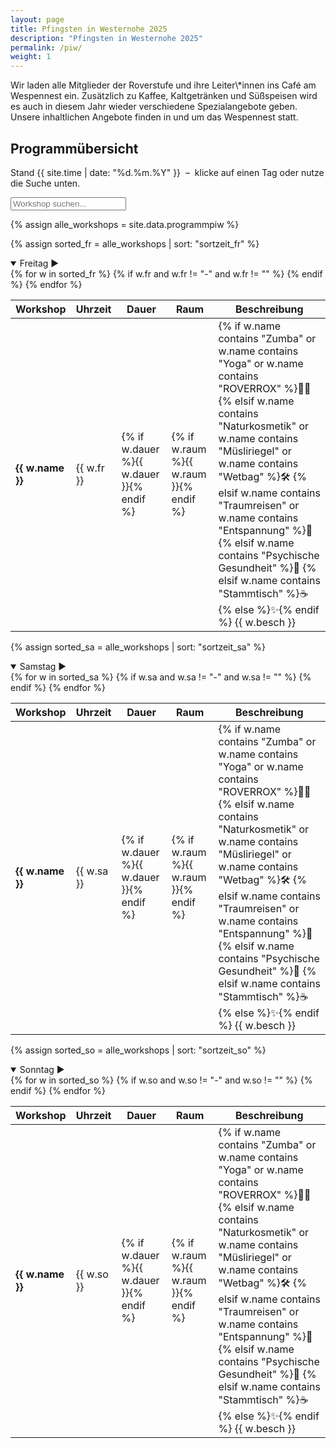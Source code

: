 ```yaml
---
layout: page
title: Pfingsten in Westernohe 2025
description: "Pfingsten in Westernohe 2025"
permalink: /piw/
weight: 1
---
```


<div class="alert alert-warning mb-5" role="alert">
  <p class="lead mb-0">
    Wir laden alle Mitglieder der Roverstufe und ihre Leiter\*innen ins Café am Wespennest ein. 
    Zusätzlich zu Kaffee, Kaltgetränken und Süßspeisen wird es auch in diesem Jahr wieder verschiedene Spezialangebote geben. 
    Unsere inhaltlichen Angebote finden in und um das Wespennest statt.
  </p>
</div>

<div class="container my-5">

<h2 class="text-center mb-4">Programmübersicht</h2>
<p class="lead text-center">
  Stand {{ site.time | date: "%d.%m.%Y" }} &nbsp;–&nbsp;
  klicke auf einen Tag oder nutze die Suche unten.
</p>

<!-- Suchfeld + Reset-Button -->
<div class="my-4 text-center position-relative">
  <input id="workshopSearch" type="text" class="form-control w-50 mx-auto" placeholder="Workshop suchen...">
  <button id="resetSearch" type="button" class="reset-button position-absolute" style="top: 50%; right: 25%; transform: translateY(-50%); display: none;" aria-label="Reset">❌</button>
</div>
<div id="searchResults" class="list-group my-4" style="display: none;"></div>

{% assign alle_workshops = site.data.programmpiw %}

<!-- Freitag -->
{% assign sorted_fr = alle_workshops | sort: "sortzeit_fr" %}
<details class="mb-4" open>
  <summary class="h4 fw-bold cursor-pointer py-2 d-flex justify-content-between align-items-center">
    <span>Freitag</span>
    <span class="chevron-icon">▶️</span>
  </summary>
  <div class="table-responsive mt-3">
    <table class="table table-striped table-hover table-borderless">
      <thead>
        <tr>
          <th>Workshop</th>
          <th>Uhrzeit</th>
          <th>Dauer</th>
          <th>Raum</th>
          <th>Beschreibung</th>
        </tr>
      </thead>
      <tbody>
      {% for w in sorted_fr %}
        {% if w.fr and w.fr != "-" and w.fr != "" %}
        <tr class="d-block d-md-table-row border" data-tag="Freitag" data-sortzeit="{{ w.sortzeit_fr }}">
          <td data-label="Workshop"><strong>{{ w.name }}</strong></td>
          <td data-label="Uhrzeit">{{ w.fr }}</td>
          <td data-label="Dauer">{% if w.dauer %}<span class="badge bg-primary">{{ w.dauer }}</span>{% endif %}</td>
          <td data-label="Raum">{% if w.raum %}<span class="badge bg-secondary">{{ w.raum }}</span>{% endif %}</td>
          <td class="text-wrap" data-label="Beschreibung">
            {% if w.name contains "Zumba" or w.name contains "Yoga" or w.name contains "ROVERROX" %}🏃‍♂️
            {% elsif w.name contains "Naturkosmetik" or w.name contains "Müsliriegel" or w.name contains "Wetbag" %}🛠️
            {% elsif w.name contains "Traumreisen" or w.name contains "Entspannung" %}🌙
            {% elsif w.name contains "Psychische Gesundheit" %}🧠
            {% elsif w.name contains "Stammtisch" %}☕
            {% else %}✨{% endif %}
            {{ w.besch }}
          </td>
        </tr>
        {% endif %}
      {% endfor %}
      </tbody>
    </table>
  </div>
</details>

<!-- Samstag -->
{% assign sorted_sa = alle_workshops | sort: "sortzeit_sa" %}
<details class="mb-4" open>
  <summary class="h4 fw-bold cursor-pointer py-2 d-flex justify-content-between align-items-center">
    <span>Samstag</span>
    <span class="chevron-icon">▶️</span>
  </summary>
  <div class="table-responsive mt-3">
    <table class="table table-striped table-hover table-borderless">
      <thead>
        <tr>
          <th>Workshop</th>
          <th>Uhrzeit</th>
          <th>Dauer</th>
          <th>Raum</th>
          <th>Beschreibung</th>
        </tr>
      </thead>
      <tbody>
      {% for w in sorted_sa %}
        {% if w.sa and w.sa != "-" and w.sa != "" %}
        <tr class="d-block d-md-table-row border" data-tag="Samstag" data-sortzeit="{{ w.sortzeit_sa }}">
          <td data-label="Workshop"><strong>{{ w.name }}</strong></td>
          <td data-label="Uhrzeit">{{ w.sa }}</td>
          <td data-label="Dauer">{% if w.dauer %}<span class="badge bg-primary">{{ w.dauer }}</span>{% endif %}</td>
          <td data-label="Raum">{% if w.raum %}<span class="badge bg-secondary">{{ w.raum }}</span>{% endif %}</td>
          <td class="text-wrap" data-label="Beschreibung">
            {% if w.name contains "Zumba" or w.name contains "Yoga" or w.name contains "ROVERROX" %}🏃‍♂️
            {% elsif w.name contains "Naturkosmetik" or w.name contains "Müsliriegel" or w.name contains "Wetbag" %}🛠️
            {% elsif w.name contains "Traumreisen" or w.name contains "Entspannung" %}🌙
            {% elsif w.name contains "Psychische Gesundheit" %}🧠
            {% elsif w.name contains "Stammtisch" %}☕
            {% else %}✨{% endif %}
            {{ w.besch }}
          </td>
        </tr>
        {% endif %}
      {% endfor %}
      </tbody>
    </table>
  </div>
</details>

<!-- Sonntag -->
{% assign sorted_so = alle_workshops | sort: "sortzeit_so" %}
<details open>
  <summary class="h4 fw-bold cursor-pointer py-2 d-flex justify-content-between align-items-center">
    <span>Sonntag</span>
    <span class="chevron-icon">▶️</span>
  </summary>
  <div class="table-responsive mt-3">
    <table class="table table-striped table-hover table-borderless">
      <thead>
        <tr>
          <th>Workshop</th>
          <th>Uhrzeit</th>
          <th>Dauer</th>
          <th>Raum</th>
          <th>Beschreibung</th>
        </tr>
      </thead>
      <tbody>
      {% for w in sorted_so %}
        {% if w.so and w.so != "-" and w.so != "" %}
        <tr class="d-block d-md-table-row border" data-tag="Sonntag" data-sortzeit="{{ w.sortzeit_so }}">
          <td data-label="Workshop"><strong>{{ w.name }}</strong></td>
          <td data-label="Uhrzeit">{{ w.so }}</td>
          <td data-label="Dauer">{% if w.dauer %}<span class="badge bg-primary">{{ w.dauer }}</span>{% endif %}</td>
          <td data-label="Raum">{% if w.raum %}<span class="badge bg-secondary">{{ w.raum }}</span>{% endif %}</td>
          <td class="text-wrap" data-label="Beschreibung">
            {% if w.name contains "Zumba" or w.name contains "Yoga" or w.name contains "ROVERROX" %}🏃‍♂️
            {% elsif w.name contains "Naturkosmetik" or w.name contains "Müsliriegel" or w.name contains "Wetbag" %}🛠️
            {% elsif w.name contains "Traumreisen" or w.name contains "Entspannung" %}🌙
            {% elsif w.name contains "Psychische Gesundheit" %}🧠
            {% elsif w.name contains "Stammtisch" %}☕
            {% else %}✨{% endif %}
            {{ w.besch }}
          </td>
        </tr>
        {% endif %}
      {% endfor %}
      </tbody>
    </table>
  </div>
</details>

</div>


<script>
document.addEventListener('DOMContentLoaded', function () {
  const input = document.getElementById('workshopSearch');
  const resetButton = document.getElementById('resetSearch');
  const searchResults = document.getElementById('searchResults');
  const allRows = document.querySelectorAll('tbody tr');

  input.addEventListener('input', function () {
    const filter = input.value.toLowerCase();
    searchResults.innerHTML = '';

    if (filter !== '') {
      resetButton.style.display = 'block';
      const matches = [];

      allRows.forEach(row => {
        const text = row.innerText.toLowerCase();
        if (text.includes(filter)) {
          const name = row.querySelector('[data-label="Workshop"] strong')?.innerText || '';
          const time = row.querySelector('[data-label="Uhrzeit"]')?.innerText || '';
          const desc = row.querySelector('[data-label="Beschreibung"]')?.innerText || '';
          const tag = row.getAttribute('data-tag') || 'Unbekannt';
          const sortzeit = parseInt(row.getAttribute('data-sortzeit')) || 9999;

          matches.push({ tag, sortzeit, html: `
            <div class="list-group-item">
              <div><strong>${name}</strong></div>
              <small><strong>${tag}</strong> – ${time}</small>
              <div>${desc}</div>
            </div>
          ` });
        }
      });

      matches.sort((a, b) => {
        const dayOrder = ['Freitag', 'Samstag', 'Sonntag'];
        const dayA = dayOrder.indexOf(a.tag);
        const dayB = dayOrder.indexOf(b.tag);
        if (dayA !== dayB) return dayA - dayB;
        return a.sortzeit - b.sortzeit;
      });

      if (matches.length > 0) {
        matches.forEach(m => {
          const div = document.createElement('div');
          div.innerHTML = m.html;
          searchResults.appendChild(div.firstElementChild);
        });
        searchResults.style.display = 'block';
      } else {
        searchResults.innerHTML = '<div class="list-group-item">Keine Treffer gefunden.</div>';
        searchResults.style.display = 'block';
      }
    } else {
      resetButton.style.display = 'none';
      searchResults.style.display = 'none';
    }
  });

  resetButton.addEventListener('click', function () {
    input.value = '';
    input.dispatchEvent(new Event('input'));
    resetButton.classList.add('reset-glow');
    setTimeout(() => resetButton.classList.remove('reset-glow'), 500);
  });
});
</script>
